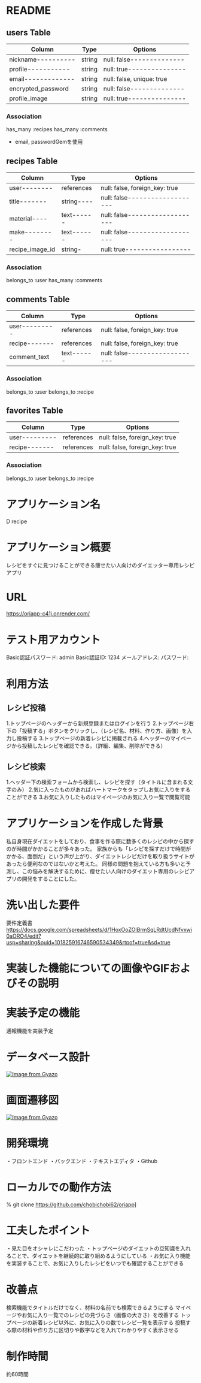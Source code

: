 # README

## users Table

|Column            |Type  |Options                  |
|------------------|------|-------------------------|
|nickname----------|string|null: false--------------|
|profile-----------|string|null: true---------------|
|email-------------|string|null: false, unique: true|
|encrypted_password|string|null: false--------------|
|profile_image     |string|null: true---------------|
### Association
has_many :recipes
has_many :comments

- email, passwordGemを使用

## recipes Table
|Column      |Type      |Options                       |
|------------|----------|------------------------------|
|user--------|references|null: false, foreign_key: true|
|title-------|string----|null: false-------------------|
|material----|text------|null: false-------------------|
|make--------|text------|null: false-------------------|
|recipe_image_id|string-|null: true-----------------|

### Association
belongs_to :user
has_many :comments


## comments Table
|Column       |Type      |Options                       |
|-------------|----------|------------------------------|
|user---------|references|null: false, foreign_key: true|
|recipe-------|references|null: false, foreign_key: true|
|comment_text|text------|null: false-------------------|

### Association
belongs_to :user
belongs_to :recipe

## favorites Table
|Column       |Type      |Options                       |
|-------------|----------|------------------------------|
|user---------|references|null: false, foreign_key: true|
|recipe-------|references|null: false, foreign_key: true|

### Association
belongs_to :user
belongs_to :recipe


# アプリケーション名
D recipe

# アプリケーション概要
レシピをすぐに見つけることができる痩せたい人向けのダイエッター専用レシピアプリ

# URL
https://oriapp-c41j.onrender.com/
# テスト用アカウント
Basic認証パスワード: admin
Basic認証ID: 1234
メールアドレス:
パスワード:
# 利用方法

## レシピ投稿
1.トップページのヘッダーから新規登録またはログインを行う
2.トップページ右下の「投稿する」ボタンをクリックし、（レシピ名、材料、作り方、画像）を入力し投稿する
3.トップページの新着レシピに掲載される
4.ヘッダーのマイページから投稿したレシピを確認できる。（詳細、編集、削除ができる）

## レシピ検索
1.ヘッダー下の検索フォームから検索し、レシピを探す（タイトルに含まれる文字のみ）
2.気に入ったものがあればハートマークをタップしお気に入りをすることができる
3.お気に入りしたものはマイページのお気に入り一覧で閲覧可能

# アプリケーションを作成した背景
私自身現在ダイエットをしており、食事を作る際に数多くのレシピの中から探すのが時間がかかることが多々あった。
家族からも「レシピを探すだけで時間がかかる、面倒だ」という声が上がり、ダイエットレシピだけを取り扱うサイトがあったら便利なのではないかと考えた。
同様の問題を抱えている方も多いと予測し、この悩みを解決するために、痩せたい人向けのダイエット専用のレシピアプリの開発をすることにした。

# 洗い出した要件
要件定義書
https://docs.google.com/spreadsheets/d/1HoxOoZOIBrmSqLRdtUcdNfvxwi0aORO4/edit?usp=sharing&ouid=101825916746590534349&rtpof=true&sd=true

# 実装した機能についての画像やGIFおよびその説明

# 実装予定の機能
通報機能を実装予定

# データベース設計
[![Image from Gyazo](https://i.gyazo.com/d96cf612c649f12b47289be140278822.png)](https://gyazo.com/d96cf612c649f12b47289be140278822)

# 画面遷移図
[![Image from Gyazo](https://i.gyazo.com/c0c49d6b268fb0b517469a7362c97826.png)](https://gyazo.com/c0c49d6b268fb0b517469a7362c97826)

# 開発環境
・フロントエンド
・バックエンド
・テキストエディタ
・Github
# ローカルでの動作方法
% git clone https://github.com/chobichobi62/oriapp]

# 工夫したポイント
・見た目をオシャレにこだわった
・トップページのダイエットの豆知識を入れることで、ダイエットを継続的に取り組めるようにしている
・お気に入り機能を実装することで、お気に入りしたレシピをいつでも確認することができる

# 改善点
検索機能でタイトルだけでなく、材料の名前でも検索できるようにする
マイページやお気に入り一覧でのレシピの見づらさ（画像の大きさ）を改善する
トップページの新着レシピ以外に、お気に入りの数でレシピ一覧を表示する
投稿する際の材料や作り方に区切りや数字などを入れてわかりやすく表示させる

# 制作時間
約60時間